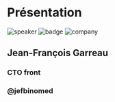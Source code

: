 <!-- .slide: class="speaker-slide" -->

# Présentation

![speaker](./assets/images/jf.jpg)
![badge](./assets/images/gde.png)
![company](./assets/images/logo_sfeir_bleu_orange.png)

## Jean-François Garreau

### CTO front
<!-- .element: class="icon-rule icon-first" -->

### @jefbinomed
<!-- .element: class="icon-twitter icon-second" -->


